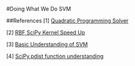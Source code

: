 #Doing What We Do SVM

##References
[1] [Quadratic Programming Solver](https://courses.csail.mit.edu/6.867/wiki/images/a/a7/Qp-cvxopt.pdf)

[2] [RBF SciPy Kernel Speed Up](http://stats.stackexchange.com/questions/15798/how-to-calculate-a-gaussian-kernel-effectively-in-numpy)

[3] [Basic Understanding of SVM](http://tullo.ch/articles/svm-py/)

[4] [SciPy.pdist function understanding](http://docs.scipy.org/doc/scipy/reference/generated/scipy.spatial.distance.pdist.html#scipy.spatial.distance.pdist)

